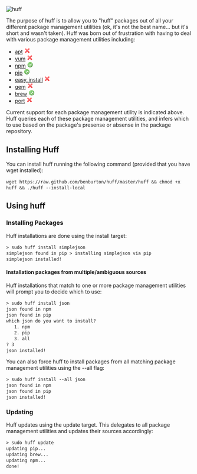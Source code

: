 ![huff](https://raw.github.com/benburton/huff/master/img/huff.png)

The purpose of huff is to allow you to "huff" packages out of all your different package management utilities (ok, it's not the best name... but it's short and wasn't taken). Huff was born out of frustration with having to deal with various package management utilities including:
 * [apt](http://wiki.debian.org/Apt) ![not supported](https://github.com/benburton/huff/raw/master/img/cross.png)
 * [yum](http://yum.baseurl.org/) ![not supported](https://github.com/benburton/huff/raw/master/img/cross.png)
 * [npm](http://npmjs.org/) ![supported](https://github.com/benburton/huff/raw/master/img/accept.png)
 * [pip](http://pypi.python.org/pypi/pip) ![supported](https://github.com/benburton/huff/raw/master/img/accept.png)
 * [easy_install](http://packages.python.org/distribute/easy_install.html) ![not supported](https://github.com/benburton/huff/raw/master/img/cross.png)
 * [gem](http://rubygems.org/) ![not supported](https://github.com/benburton/huff/raw/master/img/cross.png)
 * [brew](http://mxcl.github.com/homebrew/) ![supported](https://github.com/benburton/huff/raw/master/img/accept.png)
 * [port](http://www.macports.org/) ![not supported](https://github.com/benburton/huff/raw/master/img/cross.png)

Current support for each package management utility is indicated above. Huff queries each of these package management utilities, and infers which to use based on the package's presense or absense in the package repository.

## Installing Huff

You can install huff running the following command (provided that you have wget installed):

    wget https://raw.github.com/benburton/huff/master/huff && chmod +x huff && ./huff --install-local

## Using huff

### Installing Packages

Huff installations are done using the install target:

    > sudo huff install simplejson
    simplejson found in pip > installing simplejson via pip
    simplejson installed!

#### Installation packages from multiple/ambiguous sources

Huff installations that match to one or more package management utilities will prompt you to decide which to use:

    > sudo huff install json
    json found in npm
    json found in pip
    which json do you want to install?
       1. npm
       2. pip
       3. all
    ? 3
    json installed!


You can also force huff to install packages from all matching package management utilities using the --all flag:

    > sudo huff install --all json
    json found in npm
    json found in pip
    json installed!


### Updating

Huff updates using the update target. This delegates to all package management utilities and updates their sources accordingly:

    > sudo huff update
    updating pip...
    updating brew...
    updating npm...
    done!


